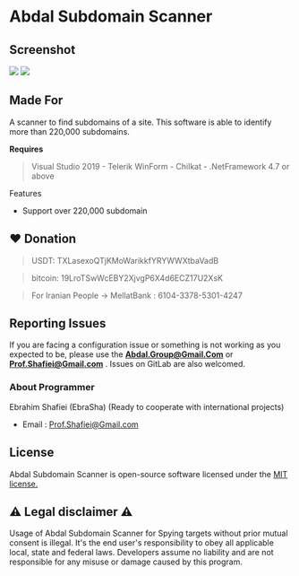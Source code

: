 # **Abdal Subdomain Scanner**



## Screenshot

![](abdal-subdomain-scanner.jpg)
![](https://github.com/abdal-security-group/abdal-ftp-bruteforce/blob/main/img/abdal-subdomain-scanner.jpg)




## Made For

A scanner to find subdomains of a site. This software is able to identify more than 220,000 subdomains.


**Requires**
> Visual Studio 2019 - Telerik WinForm - Chilkat - .NetFramework 4.7 or above
>


Features

- Support over 220,000 subdomain
 
## ❤️ Donation
> USDT:      TXLasexoQTjKMoWarikkfYRYWWXtbaVadB

> bitcoin:   19LroTSwWcEBY2XjvgP6X4d6ECZ17U2XsK

> For Iranian People -> MellatBank : 6104-3378-5301-4247


## Reporting Issues

If you are facing a configuration issue or something is not working as you expected to be, please use the **Abdal.Group@Gmail.Com** or **Prof.Shafiei@Gmail.com** . Issues on GitLab are also welcomed.




### About Programmer
Ebrahim Shafiei (EbraSha) (Ready to cooperate with international projects)
- Email : Prof.Shafiei@Gmail.com


## License
Abdal Subdomain Scanner is open-source software licensed under the [MIT license.](https://choosealicense.com/licenses/mit/)


## ⚠️ Legal disclaimer ⚠️

Usage of Abdal Subdomain Scanner for Spying targets without prior mutual consent is illegal. It's the end user's responsibility to obey all applicable local, state and federal laws. Developers assume no liability and are not responsible for any misuse or damage caused by this program.



